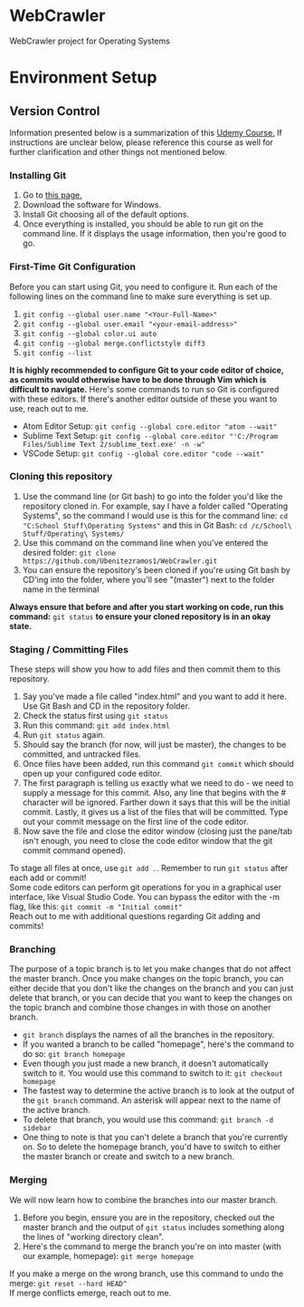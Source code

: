 # WebCrawler
WebCrawler project for Operating Systems 

# Environment Setup

## Version Control
Information presented below is a summarization of this <a href="https://learn.udacity.com/courses/ud123">Udemy Course.</a> If instructions are unclear below, please reference this course as well for further clarification and other things not mentioned below.

### Installing Git
<ol>
<li>Go to <a href="https://git-scm.com/downloads"> this page.</a></li>
<li>Download the software for Windows.</li>
<li>Install Git choosing all of the default options.</li>
<li>Once everything is installed, you should be able to run git on the command line. If it displays the usage information, then you're good to go.</li>
</ol>

### First-Time Git Configuration
Before you can start using Git, you need to configure it. Run each of the following lines on the command line to make sure everything is set up.
<ol>
<li><code>git config --global user.name "&lt;Your-Full-Name&gt;"</code></li>
<li><code>git config --global user.email "&lt;your-email-address&gt;"</code></li>
<li><code>git config --global color.ui auto</code></li>
<li><code>git config --global merge.conflictstyle diff3</code></li>
<li><code>git config --list</code></li>
</ol>

<b> It is highly recommended to configure Git to your code editor of choice, as commits would otherwise have to be done through Vim which is difficult to navigate.</b> Here's some commands to run so Git is configured with these editors. If there's another editor outside of these you want to use, reach out to me.
<ul>
<li> Atom Editor Setup: <code>git config --global core.editor "atom --wait"</code> </li>
<li> Sublime Text Setup: <code>git config --global core.editor "'C:/Program Files/Sublime Text 2/sublime_text.exe' -n -w"</code> </li>
<li> VSCode Setup: <code>git config --global core.editor "code --wait"</code> </li>
</ul>

### Cloning this repository
<ol>
<li> Use the command line (or Git bash) to go into the folder you'd like the repository cloned in. For example, say I have a folder called "Operating Systems", so the command I would use is this for the command line: <code>cd "C:School Stuff\Operating Systems"</code> and this in Git Bash: <code>cd /c/School\ Stuff/Operating\ Systems/</code></li>
<li> Use this command on the command line when you've entered the desired folder: <code>git clone https://github.com/Ubenitezramos1/WebCrawler.git</code></li>
<li> You can ensure the repository's been cloned if you're using Git bash by CD'ing into the folder, where you'll see "(master") next to the folder name in the terminal </li>
</ol>

<b> Always ensure that before and after you start working on code, run this command:</b> <code>git status</code> <b>to ensure your cloned repository is in an okay state. </b>

### Staging / Committing Files
These steps will show you how to add files and then commit them to this repository.
<ol>
<li>Say you've made a file called "index.html" and you want to add it here. Use Git Bash and CD in the repository folder. </li>
<li>Check the status first using <code>git status</code></li>
<li>Run this command: <code>git add index.html</code></li>
<li>Run <code>git status</code> again. </li>
<li> Should say the branch (for now, will just be master), the changes to be committed, and untracked files. </li>
<li> Once files have been added, run this command <code>git commit</code> which should open up your configured code editor.</li>
<li> The first paragraph is telling us exactly what we need to do - we need to supply a message for this commit. Also, any line that begins with the # character will be ignored. Farther down it says that this will be the initial commit. Lastly, it gives us a list of the files that will be committed. Type out your commit message on the first line of the code editor. </li>
<li>Now save the file and close the editor window (closing just the pane/tab isn't enough, you need to close the code editor window that the git commit command opened).</li>
</ol>

To stage all files at once, use <code>git add .</code>. Remember to run <code>git status</code> after each add or commit!
<br>
Some code editors can perform git operations for you in a graphical user interface, like Visual Studio Code. You can bypass the editor with the -m flag, like this: <code>git commit -m "Initial commit"</code>
<br>
Reach out to me with additional questions regarding Git adding and commits!

### Branching
The purpose of a topic branch is to let you make changes that do not affect the master branch. Once you make changes on the topic branch, you can either decide that you don't like the changes on the branch and you can just delete that branch, or you can decide that you want to keep the changes on the topic branch and combine those changes in with those on another branch.
<ul>
<li><code>git branch</code> displays the names of all the branches in the repository.</li>
<li>If you wanted a branch to be called "homepage", here's the command to do so: <code>git branch homepage</code></li>
<li>Even though you just made a new branch, it doesn't automatically switch to it. You would use this command to switch to it: <code>git checkout homepage</code></li>
<li>The fastest way to determine the active branch is to look at the output of the <code>git branch</code> command. An asterisk will appear next to the name of the active branch.</li>
<li>To delete that branch, you would use this command: <code>git branch -d sidebar</code></li>
<li>One thing to note is that you can't delete a branch that you're currently on. So to delete the homepage branch, you'd have to switch to either the master branch or create and switch to a new branch.</li>
</ul>

### Merging
We will now learn how to combine the branches into our master branch.
<ol>
<li>Before you begin, ensure you are in the repository, checked out the master branch and the output of <code>git status</code> includes something along the lines of "working directory clean".</li>
<li>Here's the command to merge the branch you're on into master (with our example, homepage): <code>git merge homepage</code></li>
</ol>

If you make a merge on the wrong branch, use this command to undo the merge: <code>git reset --hard HEAD^</code>
<br>
If merge conflicts emerge, reach out to me.
